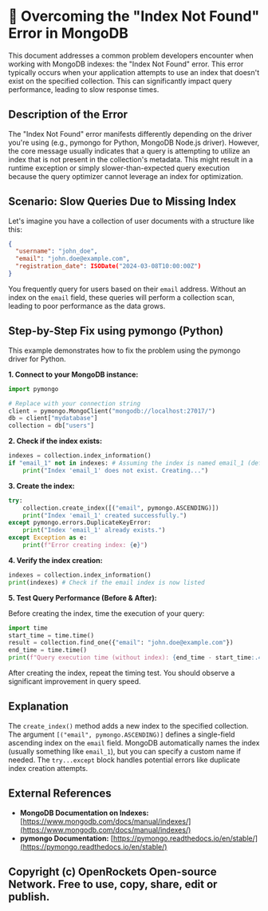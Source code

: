 # 🐞 Overcoming the "Index Not Found" Error in MongoDB


This document addresses a common problem developers encounter when working with MongoDB indexes: the "Index Not Found" error. This error typically occurs when your application attempts to use an index that doesn't exist on the specified collection.  This can significantly impact query performance, leading to slow response times.

## Description of the Error

The "Index Not Found" error manifests differently depending on the driver you're using (e.g., pymongo for Python, MongoDB Node.js driver). However, the core message usually indicates that a query is attempting to utilize an index that is not present in the collection's metadata.  This might result in a runtime exception or simply slower-than-expected query execution because the query optimizer cannot leverage an index for optimization.


## Scenario: Slow Queries Due to Missing Index

Let's imagine you have a collection of user documents with a structure like this:

```json
{
  "username": "john_doe",
  "email": "john.doe@example.com",
  "registration_date": ISODate("2024-03-08T10:00:00Z")
}
```

You frequently query for users based on their `email` address.  Without an index on the `email` field, these queries will perform a collection scan, leading to poor performance as the data grows.


## Step-by-Step Fix using pymongo (Python)

This example demonstrates how to fix the problem using the pymongo driver for Python.

**1. Connect to your MongoDB instance:**

```python
import pymongo

# Replace with your connection string
client = pymongo.MongoClient("mongodb://localhost:27017/")
db = client["mydatabase"]
collection = db["users"]
```

**2. Check if the index exists:**

```python
indexes = collection.index_information()
if "email_1" not in indexes: # Assuming the index is named email_1 (default name)
    print("Index 'email_1' does not exist. Creating...")
```

**3. Create the index:**

```python
try:
    collection.create_index([("email", pymongo.ASCENDING)])
    print("Index 'email_1' created successfully.")
except pymongo.errors.DuplicateKeyError:
    print("Index 'email_1' already exists.")
except Exception as e:
    print(f"Error creating index: {e}")
```

**4. Verify the index creation:**

```python
indexes = collection.index_information()
print(indexes) # Check if the email index is now listed
```


**5. Test Query Performance (Before & After):**

Before creating the index, time the execution of your query:


```python
import time
start_time = time.time()
result = collection.find_one({"email": "john.doe@example.com"})
end_time = time.time()
print(f"Query execution time (without index): {end_time - start_time:.4f} seconds")
```

After creating the index, repeat the timing test. You should observe a significant improvement in query speed.


## Explanation

The `create_index()` method adds a new index to the specified collection. The argument `[("email", pymongo.ASCENDING)]` defines a single-field ascending index on the `email` field.  MongoDB automatically names the index (usually something like `email_1`), but you can specify a custom name if needed.  The `try...except` block handles potential errors like duplicate index creation attempts.


## External References

* **MongoDB Documentation on Indexes:** [https://www.mongodb.com/docs/manual/indexes/](https://www.mongodb.com/docs/manual/indexes/)
* **pymongo Documentation:** [https://pymongo.readthedocs.io/en/stable/](https://pymongo.readthedocs.io/en/stable/)


## Copyright (c) OpenRockets Open-source Network. Free to use, copy, share, edit or publish.

